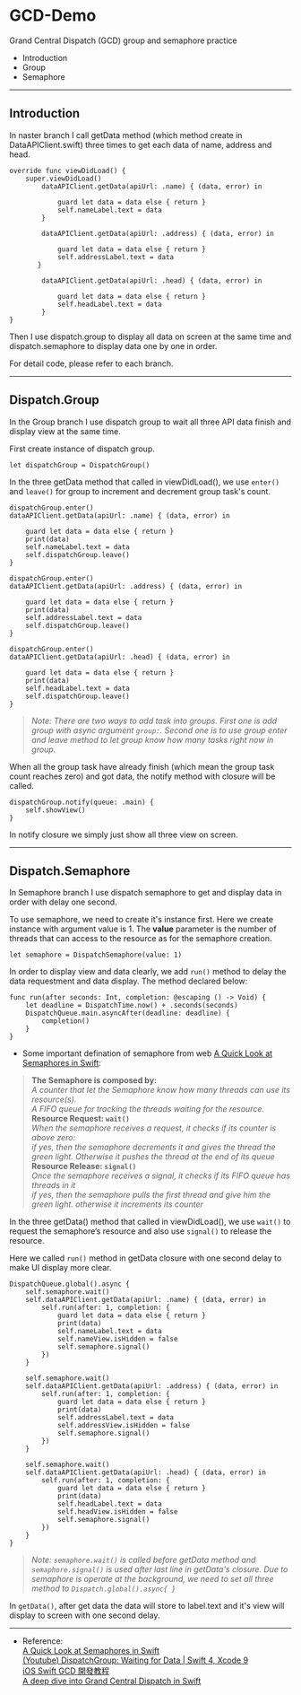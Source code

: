 # GCD-Demo
Grand Central Dispatch (GCD) group and semaphore practice

* Introduction
* Group	  
* Semaphore

---


## Introduction

In naster branch I call getData method (which method create in DataAPIClient.swift) three times to get each data of name, address and head.

	override func viewDidLoad() {
        super.viewDidLoad()
            dataAPIClient.getData(apiUrl: .name) { (data, error) in
                
                guard let data = data else { return }
                self.nameLabel.text = data
            }
            
            dataAPIClient.getData(apiUrl: .address) { (data, error) in
        
                guard let data = data else { return }
                self.addressLabel.text = data
           }
            
            dataAPIClient.getData(apiUrl: .head) { (data, error) in
                
                guard let data = data else { return }
                self.headLabel.text = data
            }
    }
    
    
Then I use dispatch.group to display all data on screen at the same time and dispatch.semaphore to display data one by one in order.

For detail code, please refer to each branch.

---

## Dispatch.Group

In the Group branch I use dispatch group to wait all three API data finish and display view at the same time.

First create instance of dispatch group.

```
let dispatchGroup = DispatchGroup()
```

In the three getData method that called in viewDidLoad(), we use `enter()` and `leave()` for group to increment and decrement group task's count.

```
dispatchGroup.enter()
dataAPIClient.getData(apiUrl: .name) { (data, error) in
    
    guard let data = data else { return }
    print(data)
    self.nameLabel.text = data
    self.dispatchGroup.leave()
}
    
dispatchGroup.enter()
dataAPIClient.getData(apiUrl: .address) { (data, error) in
    
    guard let data = data else { return }
    print(data)
    self.addressLabel.text = data
    self.dispatchGroup.leave()
}
    
dispatchGroup.enter()
dataAPIClient.getData(apiUrl: .head) { (data, error) in
    
    guard let data = data else { return }
    print(data)
    self.headLabel.text = data
    self.dispatchGroup.leave()
}
```
>   *Note: There are two ways to add task into groups. First one is add group with async argument `group:`. Second one is to use group enter and leave method to let group know how many tasks right now in group.*



When all the group task have already finish (which mean the group task count reaches zero) and got data, the notify method with closure will be called. 

	
	dispatchGroup.notify(queue: .main) {
	    self.showView()
	}

In notify closure we simply just show all three view on screen.

---


## Dispatch.Semaphore

In Semaphore branch I use dispatch semaphore to get and display data in order with delay one second.

To use semaphore, we need to create it's instance first. Here we create instance with argument value is 1. The **value** parameter is the number of threads that can access to the resource as for the semaphore creation.

```
let semaphore = DispatchSemaphore(value: 1)
```


In order to display view and data clearly, we add `run()` method to delay the data requestment and data display. The method declared below:

    func run(after seconds: Int, completion: @escaping () -> Void) {
        let deadline = DispatchTime.now() + .seconds(seconds)
        DispatchQueue.main.asyncAfter(deadline: deadline) {
            completion()
        }
    }

* Some important defination of semaphore from web [A Quick Look at Semaphores in Swift](https://medium.com/swiftly-swift/a-quick-look-at-semaphores-6b7b85233ddb): 

>**The Semaphore is composed by:**   
*A counter that let the Semaphore know how many threads can use its resource(s).   
A FIFO queue for tracking the threads waiting for the resource.*  
**Resource Request: `wait()`** 	  
*When the semaphore receives a request, it checks if its counter is above zero:	 
if yes, then the semaphore decrements it and gives the thread the green light. Otherwise it pushes the thread at the end of its queue*	
**Resource Release: `signal()`** 	
*Once the semaphore receives a signal, it checks if its FIFO queue has threads in it 	
if yes, then the semaphore pulls the first thread and give him the green light. otherwise it increments its counter*



In the three getData() method that called in viewDidLoad(), we use `wait()` to request the semaphore’s resource and also use `signal()` to release the resource.


Here we called `run()` method in getData closure with one second delay to make UI display more clear.


	DispatchQueue.global().async {
        self.semaphore.wait()
        self.dataAPIClient.getData(apiUrl: .name) { (data, error) in
            self.run(after: 1, completion: {
                guard let data = data else { return }
                print(data)
                self.nameLabel.text = data
                self.nameView.isHidden = false
                self.semaphore.signal()
            })
        }
        
        self.semaphore.wait()
        self.dataAPIClient.getData(apiUrl: .address) { (data, error) in
            self.run(after: 1, completion: {
                guard let data = data else { return }
                print(data)
                self.addressLabel.text = data
                self.addressView.isHidden = false
                self.semaphore.signal()
            })
        }
        
        self.semaphore.wait()
        self.dataAPIClient.getData(apiUrl: .head) { (data, error) in
            self.run(after: 1, completion: {
                guard let data = data else { return }
                print(data)
                self.headLabel.text = data
                self.headView.isHidden = false
                self.semaphore.signal()
            })
        }
    }
    
> *Note: `semaphore.wait()` is called before getData method and `semaphore.signal()` is used after last line in getData's closure.*
> *Due to semaphore is operate at the background, we need to set all three method to `Dispatch.global().async{ }`*


In `getData()`, after get data the data will store to label.text and it's view will display to screen with one second delay.

---

* Reference:      
[A Quick Look at Semaphores in Swift](https://medium.com/swiftly-swift/a-quick-look-at-semaphores-6b7b85233ddb)   
[(Youtube) DispatchGroup: Waiting for Data | Swift 4, Xcode 9](https://www.youtube.com/watch?v=lOI0aUkeuLw)      
[iOS Swift GCD 開發教程](https://juejin.im/post/5acaea17f265da239a601a01)    
[A deep dive into Grand Central Dispatch in Swift](https://www.swiftbysundell.com/posts/a-deep-dive-into-grand-central-dispatch-in-swift)



